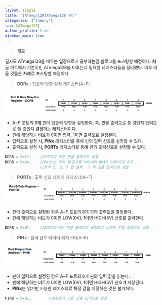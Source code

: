```yaml
---
layout: single
title: "[ATmega128]ATmega128 제어"
categories: ["theory"]
tag: [ATmega128]
author_profile: true
sidebar_main: true
---
```


> **개요**

필자도 ATmega128을 배우는 입장으로서 공부하는겸 블로그를 포스팅할 예정이다. 처음 파트에서 기본적인 ATmega128을 다루는데 필요한 레지스터들을 정리했다. 이후 배울 것들은 차례로 포스팅할 예정이다.

> **DDRx** : 입출력 방향 설정 레지스터(A~F)

![BLOG](https://github.com/JiJinWoo/JiJinWoo.github.io/blob/master/assets/images/blog/DDRB.PNG?raw=true)
* A~F 포트의 8개 핀이 입출력 방향을 설정한다. 즉, 핀을 출력으로 쓸 것인지 입력으로 쓸 것인지 결정하는 레지스터이다.
* 핀에 해당하는 비트가 0이면 입력, 1이면 출력으로 설정된다.
* 입력으로 설정 시, **PINx** 레지스터를 통해 핀의 입력 신호를 설정할 수 있다.
* 출력으로 설정 시, **PORTx** 레지스터를 통해 핀의 출력신호를 설정할 수 있다. 

```cpp
DDRB = 0xff;	//B포트의 모든 핀을 출력으로 설정
DDRB = 0x2c;	//0x2c는 각각 16진수를 나타내며 0010 1100으로 B포
				//트의 2, 3, 5 핀 출력. 그 외 핀을 입력으로 설정
```

> **PORTx** : 출력 신호 데이터 레지스터(A~F)

![blog](https://github.com/JiJinWoo/JiJinWoo.github.io/blob/master/assets/images/blog/PORTB.PNG?raw=true)
* 핀이 출력으로 설정된 경우 A~F 포트의 8개 핀의 출력값을 결정한다.
* 핀에 해당하는 비트가 0이면 LOW(0V), 1이면 HIGH(5V) 신호를 출력한다.

```cpp
DDRB = 0x01		//B포트의 0번 핀을 출력으로 설정하고 나머지 핀을 입력으로 설정
```

> **PINx** : 입력 신호 데이터 레지스터(A~F)

![blog](https://github.com/JiJinWoo/JiJinWoo.github.io/blob/master/assets/images/blog/PINB.PNG?raw=true)
* 핀이 입력으로 설정된 경우 A~F 포트의 8개 핀의 입력 값을 읽는다.
* 핀에 해당하는 비트가 0이면 LOW(0V), 1이면 HIGH(5V) 신호가 저장된다.
* **PINx**는 읽기만 가능한 레지스터로 특정 값을 지정하는 것은 불가하다.

```cpp
PINB = 0x01;		//B포트의 모든 핀을 입력으로 설정
```